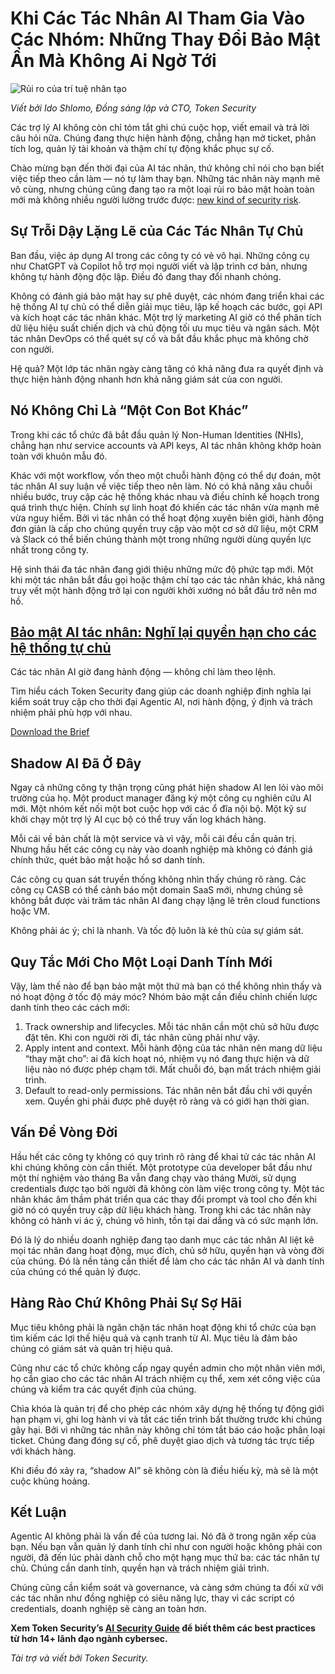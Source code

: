 # Khi Các Tác Nhân AI Tham Gia Vào Các Nhóm: Những Thay Đổi Bảo Mật Ẩn Mà Không Ai Ngờ Tới

![Rủi ro của trí tuệ nhân tạo](https://www.bleepstatic.com/content/hl-images/2022/05/12/evil-hacker-ai.jpg)

_Viết bởi Ido Shlomo, Đồng sáng lập và CTO, Token Security_

Các trợ lý AI không còn chỉ tóm tắt ghi chú cuộc họp, viết email và trả lời câu hỏi nữa. Chúng đang thực hiện hành động, chẳng hạn mở ticket, phân tích log, quản lý tài khoản và thậm chí tự động khắc phục sự cố.

Chào mừng bạn đến thời đại của AI tác nhân, thứ không chỉ nói cho bạn biết việc tiếp theo cần làm — nó tự làm thay bạn. Những tác nhân này mạnh mẽ vô cùng, nhưng chúng cũng đang tạo ra một loại rủi ro bảo mật hoàn toàn mới mà không nhiều người lường trước được: [new kind of security risk](https://www.token.security/blog/the-top-10-identity-centric-security-risks-of-autonomous-ai-agents?utm%5Fsource=3rd-party&utm%5Fmedium=bleepingcomputer&utm%5Fcampaign=bleepingcomputer&utm%5Fcontent=october-14).

## Sự Trỗi Dậy Lặng Lẽ của Các Tác Nhân Tự Chủ

Ban đầu, việc áp dụng AI trong các công ty có vẻ vô hại. Những công cụ như ChatGPT và Copilot hỗ trợ mọi người viết và lập trình cơ bản, nhưng không tự hành động độc lập. Điều đó đang thay đổi nhanh chóng.

Không có đánh giá bảo mật hay sự phê duyệt, các nhóm đang triển khai các hệ thống AI tự chủ có thể diễn giải mục tiêu, lập kế hoạch các bước, gọi API và kích hoạt các tác nhân khác. Một trợ lý marketing AI giờ có thể phân tích dữ liệu hiệu suất chiến dịch và chủ động tối ưu mục tiêu và ngân sách. Một tác nhân DevOps có thể quét sự cố và bắt đầu khắc phục mà không chờ con người.

Hệ quả? Một lớp tác nhân ngày càng tăng có khả năng đưa ra quyết định và thực hiện hành động nhanh hơn khả năng giám sát của con người.

## Nó Không Chỉ Là “Một Con Bot Khác”

Trong khi các tổ chức đã bắt đầu quản lý Non-Human Identities (NHIs), chẳng hạn như service accounts và API keys, AI tác nhân không khớp hoàn toàn với khuôn mẫu đó.

Khác với một workflow, vốn theo một chuỗi hành động có thể dự đoán, một tác nhân AI suy luận về việc tiếp theo nên làm. Nó có khả năng xâu chuỗi nhiều bước, truy cập các hệ thống khác nhau và điều chỉnh kế hoạch trong quá trình thực hiện. Chính sự linh hoạt đó khiến các tác nhân vừa mạnh mẽ vừa nguy hiểm. Bởi vì tác nhân có thể hoạt động xuyên biên giới, hành động đơn giản là cấp cho chúng quyền truy cập vào một cơ sở dữ liệu, một CRM và Slack có thể biến chúng thành một trong những người dùng quyền lực nhất trong công ty.

Hệ sinh thái đa tác nhân đang giới thiệu những mức độ phức tạp mới. Một khi một tác nhân bắt đầu gọi hoặc thậm chí tạo các tác nhân khác, khả năng truy vết một hành động trở lại con người khởi xướng nó bắt đầu trở nên mơ hồ.

## [Bảo mật AI tác nhân: Nghĩ lại quyền hạn cho các hệ thống tự chủ](https://www.token.security/lp/the-ai-security-guide?utm%5Fsource=3rd-party&utm%5Fmedium=bleepingcomputer&utm%5Fcampaign=bleepingcomputer&utm%5Fcontent=october-14)

Các tác nhân AI giờ đang hành động — không chỉ làm theo lệnh.

Tìm hiểu cách Token Security đang giúp các doanh nghiệp định nghĩa lại kiểm soát truy cập cho thời đại Agentic AI, nơi hành động, ý định và trách nhiệm phải phù hợp với nhau.

[Download the Brief](https://www.token.security/lp/the-ai-security-guide?utm%5Fsource=3rd-party&utm%5Fmedium=bleepingcomputer&utm%5Fcampaign=bleepingcomputer&utm%5Fcontent=october-14)

## Shadow AI Đã Ở Đây

Ngay cả những công ty thận trọng cũng phát hiện shadow AI len lỏi vào môi trường của họ. Một product manager đăng ký một công cụ nghiên cứu AI mới. Một nhóm kết nối một bot cuộc họp với các ổ đĩa nội bộ. Một kỹ sư khởi chạy một trợ lý AI cục bộ có thể truy vấn log khách hàng.

Mỗi cái về bản chất là một service và vì vậy, mỗi cái đều cần quản trị. Nhưng hầu hết các công cụ này vào doanh nghiệp mà không có đánh giá chính thức, quét bảo mật hoặc hồ sơ danh tính.

Các công cụ quan sát truyền thống không nhìn thấy chúng rõ ràng. Các công cụ CASB có thể cảnh báo một domain SaaS mới, nhưng chúng sẽ không bắt được vài trăm tác nhân AI đang chạy lặng lẽ trên cloud functions hoặc VM.

Không phải ác ý; chỉ là nhanh. Và tốc độ luôn là kẻ thù của sự giám sát.

## Quy Tắc Mới Cho Một Loại Danh Tính Mới

Vậy, làm thế nào để bạn bảo mật một thứ mà bạn có thể không nhìn thấy và nó hoạt động ở tốc độ máy móc? Nhóm bảo mật cần điều chỉnh chiến lược danh tính theo các cách mới:

1. Track ownership and lifecycles. Mỗi tác nhân cần một chủ sở hữu được đặt tên. Khi con người rời đi, tác nhân cũng phải như vậy.
2. Apply intent and context. Mỗi hành động của tác nhân nên mang dữ liệu “thay mặt cho”: ai đã kích hoạt nó, nhiệm vụ nó đang thực hiện và dữ liệu nào nó được phép chạm tới. Mất chuỗi đó, bạn mất trách nhiệm giải trình.
3. Default to read-only permissions. Tác nhân nên bắt đầu chỉ với quyền xem. Quyền ghi phải được phê duyệt rõ ràng và có giới hạn thời gian.

## Vấn Đề Vòng Đời

Hầu hết các công ty không có quy trình rõ ràng để khai tử các tác nhân AI khi chúng không còn cần thiết. Một prototype của developer bắt đầu như một thí nghiệm vào tháng Ba vẫn đang chạy vào tháng Mười, sử dụng credentials được tạo bởi người đã không còn làm việc trong công ty. Một tác nhân khác âm thầm phát triển qua các thay đổi prompt và tool cho đến khi giờ nó có quyền truy cập dữ liệu khách hàng. Trong khi các tác nhân này không có hành vi ác ý, chúng vô hình, tồn tại dai dẳng và có sức mạnh lớn.

Đó là lý do nhiều doanh nghiệp đang tạo danh mục các tác nhân AI liệt kê mọi tác nhân đang hoạt động, mục đích, chủ sở hữu, quyền hạn và vòng đời của chúng. Đó là nền tảng cần thiết để làm cho các tác nhân AI và danh tính của chúng có thể quản lý được.

## Hàng Rào Chứ Không Phải Sự Sợ Hãi

Mục tiêu không phải là ngăn chặn tác nhân hoạt động khi tổ chức của bạn tìm kiếm các lợi thế hiệu quả và cạnh tranh từ AI. Mục tiêu là đảm bảo chúng có giám sát và quản trị hiệu quả.

Cũng như các tổ chức không cấp ngay quyền admin cho một nhân viên mới, họ cần giao cho các tác nhân AI trách nhiệm cụ thể, xem xét công việc của chúng và kiểm tra các quyết định của chúng.

Chìa khóa là quản trị để cho phép các nhóm xây dựng hệ thống tự động giới hạn phạm vi, ghi log hành vi và tắt các tiến trình bất thường trước khi chúng gây hại. Bởi vì những tác nhân này không chỉ tóm tắt báo cáo hoặc phân loại ticket. Chúng đang đóng sự cố, phê duyệt giao dịch và tương tác trực tiếp với khách hàng.

Khi điều đó xảy ra, “shadow AI” sẽ không còn là điều hiếu kỳ, mà sẽ là một cuộc khủng hoảng.

## Kết Luận

Agentic AI không phải là vấn đề của tương lai. Nó đã ở trong ngăn xếp của bạn. Nếu bạn vẫn quản lý danh tính chỉ như con người hoặc không phải con người, đã đến lúc phải dành chỗ cho một hạng mục thứ ba: các tác nhân tự chủ. Chúng cần danh tính, quyền hạn và trách nhiệm giải trình.

Chúng cũng cần kiểm soát và governance, và càng sớm chúng ta đối xử với các tác nhân như đồng nghiệp có siêu năng lực, thay vì các script có credentials, doanh nghiệp sẽ càng an toàn hơn.

**Xem Token Security’s [AI Security Guide](https://www.token.security/lp/the-ai-security-guide?utm%5Fsource=3rd-party&utm%5Fmedium=bleepingcomputer&utm%5Fcampaign=bleepingcomputer&utm%5Fcontent=october-14) để biết thêm các best practices từ hơn 14+ lãnh đạo ngành cybersec.**

_Tài trợ và viết bởi Token Security._